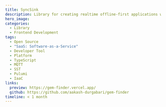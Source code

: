```yaml
---
title: SyncSink
description: Library for creating realtime offline-first applications with PWA, Service Workers, IndexedDB.
hero_image: 
categories:
  - Library
  - Frontend Development
tags:
  - Open Source
  - "SaaS: Software-as-a-Service"
  - Developer Tool
  - Platform
  - TypeScript
  - MQTT
  - SST
  - Pulumi
  - IaaC
links:
  preview: https://gem-finder.vercel.app/
  github: https://github.com/aakash-durgabari/gem-finder
timeline: < 1 month
---
```

